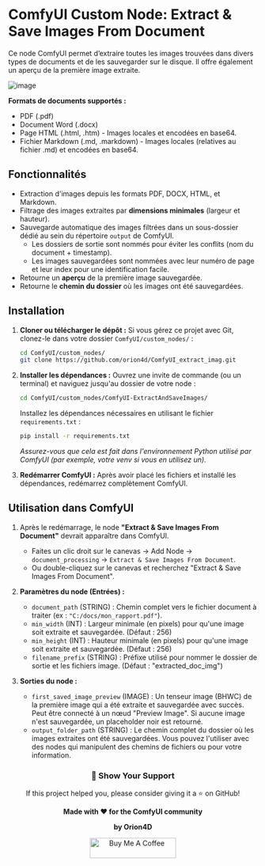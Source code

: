 # ComfyUI Custom Node: Extract & Save Images From Document

Ce node ComfyUI permet d’extraire toutes les images trouvées dans divers types de documents et de les sauvegarder sur le disque. Il offre également un aperçu de la première image extraite.

![image](https://github.com/user-attachments/assets/7aae3ef1-7999-406d-8d23-453be55cf841)

**Formats de documents supportés :**
-   PDF (.pdf)
-   Document Word (.docx)
-   Page HTML (.html, .htm) - Images locales et encodées en base64.
-   Fichier Markdown (.md, .markdown) - Images locales (relatives au fichier .md) et encodées en base64.

## Fonctionnalités

*   Extraction d'images depuis les formats PDF, DOCX, HTML, et Markdown.
*   Filtrage des images extraites par **dimensions minimales** (largeur et hauteur).
*   Sauvegarde automatique des images filtrées dans un sous-dossier dédié au sein du répertoire `output` de ComfyUI.
    *   Les dossiers de sortie sont nommés pour éviter les conflits (nom du document + timestamp).
    *   Les images sauvegardées sont nommées avec leur numéro de page et leur index pour une identification facile.
*   Retourne un **aperçu** de la première image sauvegardée.
*   Retourne le **chemin du dossier** où les images ont été sauvegardées.

## Installation

1.  **Cloner ou télécharger le dépôt :**
    Si vous gérez ce projet avec Git, clonez-le dans votre dossier `ComfyUI/custom_nodes/` :
    ```bash
    cd ComfyUI/custom_nodes/
    git clone https://github.com/orion4d/ComfyUI_extract_imag.git
    ```
2.  **Installer les dépendances :**
    Ouvrez une invite de commande (ou un terminal) et naviguez jusqu'au dossier de votre node :
    ```bash
    cd ComfyUI/custom_nodes/ComfyUI-ExtractAndSaveImages/
    ```
    Installez les dépendances nécessaires en utilisant le fichier `requirements.txt` :
    ```bash
    pip install -r requirements.txt
    ```
    *Assurez-vous que cela est fait dans l'environnement Python utilisé par ComfyUI (par exemple, votre venv si vous en utilisez un).*

3.  **Redémarrer ComfyUI :**
    Après avoir placé les fichiers et installé les dépendances, redémarrez complètement ComfyUI.

## Utilisation dans ComfyUI

1.  Après le redémarrage, le node **"Extract & Save Images From Document"** devrait apparaître dans ComfyUI.
    *   Faites un clic droit sur le canevas -> Add Node -> `document_processing` -> `Extract & Save Images From Document`.
    *   Ou double-cliquez sur le canevas et recherchez "Extract & Save Images From Document".

2.  **Paramètres du node (Entrées) :**
    *   `document_path` (STRING) : Chemin complet vers le fichier document à traiter (ex : `"C:/docs/mon_rapport.pdf"`).
    *   `min_width` (INT) : Largeur minimale (en pixels) pour qu'une image soit extraite et sauvegardée. (Défaut : 256)
    *   `min_height` (INT) : Hauteur minimale (en pixels) pour qu'une image soit extraite et sauvegardée. (Défaut : 256)
    *   `filename_prefix` (STRING) : Préfixe utilisé pour nommer le dossier de sortie et les fichiers image. (Défaut : "extracted_doc_img")

3.  **Sorties du node :**
    *   `first_saved_image_preview` (IMAGE) : Un tenseur image (BHWC) de la première image qui a été extraite et sauvegardée avec succès. Peut être connecté à un nœud "Preview Image". Si aucune image n'est sauvegardée, un placeholder noir est retourné.
    *   `output_folder_path` (STRING) : Le chemin complet du dossier où les images extraites ont été sauvegardées. Vous pouvez l'utiliser avec des nodes qui manipulent des chemins de fichiers ou pour votre information.
<div align="center">

<h3>🌟 <strong>Show Your Support</strong></h3>

<p>If this project helped you, please consider giving it a ⭐ on GitHub!</p>

<p><strong>Made with ❤️ for the ComfyUI community</strong></p>

<p><strong>by Orion4D</strong></p>

<a href="https://ko-fi.com/orion4d">
<img src="https://ko-fi.com/img/githubbutton_sm.svg" alt="Buy Me A Coffee" height="41" width="174">
</a>

</div>

